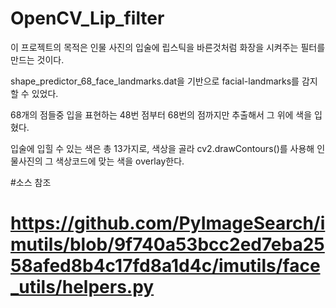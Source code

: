﻿# OpenCV_Lip_filter

이 프로젝트의 목적은 인물 사진의 입술에 립스틱을 바른것처럼 화장을 시켜주는 필터를 만드는 것이다.

shape_predictor_68_face_landmarks.dat을 기반으로 facial-landmarks를 감지할 수 있었다.

68개의 점들중 입을 표현하는 48번 점부터 68번의 점까지만 추출해서 그 위에 색을 입혔다.

입술에 입힐 수 있는 색은 총 13가지로, 색상을 골라 cv2.drawContours()를 사용해 인물사진의 그 색상코드에 맞는 색을 overlay한다.


#소스 참조 
# https://github.com/PyImageSearch/imutils/blob/9f740a53bcc2ed7eba2558afed8b4c17fd8a1d4c/imutils/face_utils/helpers.py
